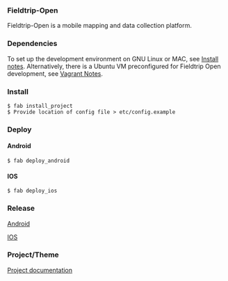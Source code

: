 ### Fieldtrip-Open

Fieldtrip-Open is a mobile mapping and data collection platform.

### Dependencies

To set up the development environment on GNU Linux or MAC, see [Install notes](docs/INSTALL_DEPS.md). Alternatively, there is a Ubuntu VM preconfigured for Fieldtrip Open development, see [Vagrant Notes](docs/VAGRANT.md).

### Install

```
$ fab install_project
$ Provide location of config file > etc/config.example
```

### Deploy

#### Android

```
$ fab deploy_android
```

#### IOS

```
$ fab deploy_ios
```

### Release

[Android](docs/RELEASE_ANDROID.md)

[IOS]()

### Project/Theme

[Project documentation](docs/PROJECTS.md)
